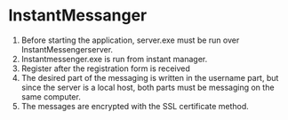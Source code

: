 # InstantMessanger
1. Before starting the application, server.exe must be run over InstantMessengerserver.
2. Instantmessenger.exe is run from instant manager.
3. Register after the registration form is received
4.  The desired part of the messaging is written in the username part, but since the server is a local host, both parts must be messaging on the same computer.
5.  The messages are encrypted with the SSL certificate method.